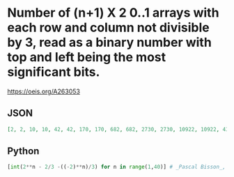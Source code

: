 # Number of \(n\+1\) X 2 0\.\.1 arrays with each row and column not divisible by 3, read as a binary number with top and left being the most significant bits\.
https://oeis.org/A263053
## JSON
```JSON
[2, 2, 10, 10, 42, 42, 170, 170, 682, 682, 2730, 2730, 10922, 10922, 43690, 43690, 174762, 174762, 699050, 699050, 2796202, 2796202, 11184810, 11184810, 44739242, 44739242, 178956970, 178956970, 715827882, 715827882, 2863311530, 2863311530]
```
## Python
```Python
[int(2**n - 2/3 -((-2)**n)/3) for n in range(1,40)] # _Pascal Bisson_, Feb 03 2022
```
